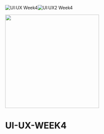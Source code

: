 ![UI:UX Week4](https://user-images.githubusercontent.com/86411135/127387723-a258cd30-3af4-4435-ad90-a1fdfeccbb63.png)![UI:UX2 Week4](https://user-images.githubusercontent.com/86411135/127387996-21377862-e021-4c67-98bf-72408c539992.png)

<img src = https://user-images.githubusercontent.com/86411135/127387723-a258cd30-3af4-4435-ad90-a1fdfeccbb63.png width = 300/>

# UI-UX-WEEK4

